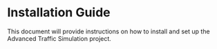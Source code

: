 # Installation Guide

This document will provide instructions on how to install and set up the Advanced Traffic Simulation project.